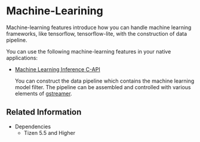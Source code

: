 # Machine-Learining


Machine-learning features introduce how you can handle machine learning frameworks, like tensorflow, tensorflow-lite, with the construction of data pipeline.

You can use the following machine-learning features in your native applications:

- [Machine Learning Inference C-API](machine-learning-inference.md)

  You can construct the data pipeline which contains the machine learning model filter. The pipeline can be assembled and controlled with various elements of [gstreamer](https://gstreamer.freedesktop.org/). 

## Related Information
- Dependencies
  - Tizen 5.5 and Higher
